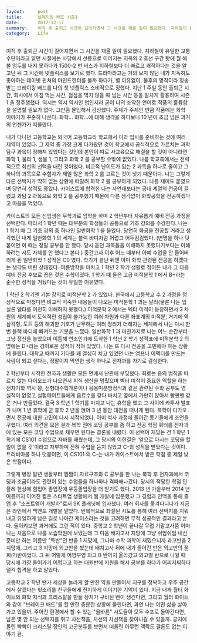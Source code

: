 ```yaml
---
layout:     post
title:      브레이킹 배드 시즌1
date:       2017-12-17
summary:    이직 후 출퇴근 시간이 길어지면서 그 시간을 채울 일이 필요했다. 지하철이 유일한 교통수단이라고 알던 시절에는 사당에서 선릉으로 이어지는 지옥의 2호선 구간 탓에 뭘 해볼 엄두를 내지 못하다가 1500-2번 버스가 지하철보다 더 빠르고 쾌적하다는 것을 알고난 뒤 그 시간에 넷플릭스를 보기로 했다. 드라마라고는 거의 보지 않던 내가 지독히도 좋아하는 데이빗 핀처의 마인드헌터를 볼까 하다가, 별 이유없이, 불후의 명작이라 칭송 받는 브레이킹 배드를 나의 첫 넷플릭스 소비작으로 정했다. 지난 1주일 동안 출퇴근 시간, 회사에서 아침 먹는 시간, 점심을 먹지 않을 때 남는 시간 등을 알차게 활용하여 시즌1을 정주행했다. 역시는 역시 역시인 법인지라 굳이 나의 조악한 언어로 작품의 훌륭함을 설명할 필요가 없다. 그만큼 몰입해서 감상했다. 주제가 주제인 만큼 작품에는 화학 이야기가 꾸준히 나온다. 화학... 화학...에 대해 생각을 하다보니 10년이 조금 넘은 과거의 언젠가가 떠올랐다.
category:   Life
---
```


이직 후 출퇴근 시간이 길어지면서 그 시간을 채울 일이 필요했다. 지하철이 유일한 교통수단이라고 알던 시절에는 사당에서 선릉으로 이어지는 지옥의 2 호선 구간 탓에 뭘 해볼 엄두를 내지 못하다가 1500-2 번 버스가 지하철보다 더 빠르고 쾌적하다는 것을 알고난 뒤 그 시간에 넷플릭스를 보기로 했다. 드라마라고는 거의 보지 않던 내가 지독히도 좋아하는 데이빗 핀처의 마인드헌터를 볼까 하다가, 별 이유없이, 불후의 명작이라 칭송 받는 브레이킹 배드를 나의 첫 넷플릭스 소비작으로 정했다. 지난 1 주일 동안 출퇴근 시간, 회사에서 아침 먹는 시간, 점심을 먹지 않을 때 남는 시간 등을 알차게 활용하여 시즌 1 을 정주행했다. 역시는 역시 역시인 법인지라 굳이 나의 조악한 언어로 작품의 훌륭함을 설명할 필요가 없다. 그만큼 몰입해서 감상했다. 주제가 주제인 만큼 작품에는 화학 이야기가 꾸준히 나온다. 화학... 화학...에 대해 생각을 하다보니 10 년이 조금 넘은 과거의 언젠가가 떠올랐다.

내가 다니던 고등학교는 외국어 고등학교라 학교에서 이과 입시를 준비하는 것에 여러 제약이 있었다. 그 제약 중 가장 크게 다가왔던 것이 학교에서 공식적으로 가르치는 과학탐구 과목이 정해져 있었다는 것인데 본인이 따로 사교육으로 해결을 할 것이 아니라면 화학 1, 물리 1, 생물 1, 그리고 화학 2 를 공부할 수밖에 없었다. 나름 학교측에서는 전략적으로 최선의 선택을 내린 것이었다. 비교적 난이도가 있는 2 과목을 하나로 줄이고 그 하나의 과목으로 수험자가 제일 많은 화학 2 를 고르는 것이 낫기 때문이다. 나는 그렇게 다른 선택지가 딱히 없는 상황에 떠밀려 화학 2 를 공부하게 되었다. 나름 재미도 붙였으며 당연히 성적도 좋았다. 카이스트에 합격한 나는 자연대보다는 공대 계열의 전공이 끌렸고 과탐 2 과목으로 화학 2 를 공부했기 때문에 다른 생각없이 화학공학을 전공하겠다고 마음을 먹었다.

카이스트의 모든 신입생은 무학과로 입학을 하며 2 학년부터 자유롭게 예비 전공 과정을 선택한다. 따라서 1 학년 때는 대부분의 학생들이 공통으로 기초 강의를 수강한다. 나는 1 학기 때 그 기초 강의 중 하나인 일반화학 1 을 들었다. 당연히 화공을 전공할 거라고 생각했던 내게 일반화학 1 의 세계는 블랙 바디처럼 어렵고 어두컴컴했다. (변명을 하나 덧붙이면 이 때는 정말 공부를 안 했다. 당시 듣던 과목들을 이해하지 못했다기보다는 이해하려는 시도 자체를 안 했다고 본다.) 중간고사 이후 어느 때부터 아예 수업을 안 들어버리게 된 일반화학 1 성적은 C0 였다. 학기가 끝난 뒤엔 이미 화학 관련된 전공을 하겠다는 생각도 버린 상태였다. 여름방학을 마치고 1 학년 2 학기 생활로 접어든 내가 그 다음 예비 전공 후보로 꼽은 것은 수학이었다. 1 학기 때 들은 고급 미적분학 1 에서 B+라는 준수한 성적을 거뒀다는 것이 유일한 이유였다.

1 학년 2 학기엔 기본 강의로 미적분학 2 가 있었다. 한국에서 고등학교 수 2 과정을 정상적으로 마쳤다면 비교적 익숙한 내용들이 나오는 미적분학 1 과는 달리(물론 나는 입실론 델타를 여전히 이해하지 못했다.) 미적분학 2 에서는 벡터 미적이 등장하면서 3 차원의 세계에서 도식적인 성립이 불가능한 여러 차원과 다른 좌표계의 미적분, 거기에 역삼각형, 도트 등의 해괴한 기호가 난무하는 여러 정리가 더해지는 세계에서 나는 다시 한 번 블랙 바디에 빠져드는 기분을 느꼈다. 일반화학 1 과 마찬가지로 나는 어느 순간부터 그냥 정신을 놓았으며 이듬해 연초인가에 도착한 1 학년 2 학기 성적표에 미적분학 2 의 옆에는 D+라는 경이로운 성적이 적혀 있었다. 나는 또 다시 전공을 고민해야 하는 상황에 몰렸다. 대학교 때까지 기타를 꽤 열심히 치고 있었던 나는 앰프나 이펙터를 만드는 사람이 되고 싶다는, 정말이지 막연한 생각 하나로 전자과를 가기로 결심한다.

2 학년부터 시작한 전자과 생활은 모든 면에서 난관에 부딪혔다. 회로는 옴의 법칙을 따르지 않는 다이오드가 나오면서 지식 생산을 멈췄으며 벡터 미적이 중요한 역할을 하는 전자기학 역시 꽝, 선형대수학개론이나 응용미분방정식과 같은 관련된 수학 공부도 영 실적이 없었고 실험메이트들에게 음료수를 갖다 바치고 옆에서 가만히 앉아서 빵판맨 같은 거나 만들었다. 결국 3 학년 1 학기를 마치고 나는 휴학을 했고 그 사이에 카투사 발표가 나며 1 년 휴학에 군 휴학 2 년을 얹어 3 년 동안 대전을 떠나게 된다. 복학이 다가오면서 전공에 대한 고민이 다시 시작되었다. 이미 석사 과정에 들어간 동기들에게 조언을 구했다. 여러 의견을 모은 결과 복학 전에 코딩 공부를 좀 하고 전공 학점 쿼터를 전자과에 있는 모든 코딩 수업으로 채우면 된다는 결론을 내렸다. 이 선택이 재밌는 건 1 학년 1 학기에 CS101 수업으로 자바를 배웠는데, 그 당시의 이한결은 '앞으로 다시는 코딩을 할 일이 없을 것'이라고 자부하며 전혀 수업을 듣지 않았고 C-의 성적을 받았다는 것이다. 트리비아를 하나 덧붙이면, 이 CS101 의 C-는 내가 카이스트에서 받은 학점 중 제일 낮은 학점이다.

그렇게 병장 말년 생활부터 짬짬이 자료구조와 C 공부를 한 나는 복학 후 전자과에서 코딩과 조금이라도 관련이 있는 수업들을 하나하나 격파해나갔다. 당시의 적당한 학점 인플레 현상에 힘입어 졸업장에 우등졸업장을 더 받기도 했다. 2013 년 가을부터 2014 년 여름까지 이어진 짧은 스타트업 생활에서 웹 개발에 입문했고 그 경험과 인맥을 통해 졸업 후 "소프트웨어 개발자"로서 SK 플래닛에 입사했다. 여러 회사를 옮겨다니다가 지금은 라인에서 백엔드 개발을 맡았다. 반복적으로 좌절된 시도를 통해 여러 선택지를 지워내고 유일하게 남은 길로 나아간 케이스라는 것을 고려하면 무척 성공적인 결과라고 본다. 돌이켜보면 과거에도 그런 적이 있다. 중학교 2 학년이 끝나갈 무렵 기말고사쯤 어머니는 처음으로 나를 보습학원에 보냈는데 그 다음 배치고사 지망에 그냥 쉬엄쉬엄 내신 준비만 하는 이름만 "특반"인 반을 1 지망에, 그나마 수학 과학이 재밌으니까 과고반을 2 지망에, 그리고 3 지망에 외고반을 썼는데 배치고사 뒤에 내가 들어간 반은 외고반의 꼴찌(?)반이었다. 그 뒤 어떻게 어영부영 외고 B 반까지 올라갔고 외고별 반으로 나뉠 때 당시에 가장 들어가기 어렵다고 하는 대원반에 지원을 해서 공부를 하다가 어찌저찌하다 덜컥 합격을 하고 말았다.

고등학교 2 학년 땐가 세상을 놀라게 할 만한 약을 만들어서 지구를 정복하고 우주 공간에서 살겠다는 헛소리를 친구들에게 진지하게 이야기한 기억이 있다. 지금 내게 월터 화이트의 화학 지식과 크리스탈을 만들 장치가 구비된 밴이 생긴다면, 그리고 월터 화이트와 같이 "브레이크 배드"를 할 만한 충분한 상황에 몰린다면, 과연 나는 어떤 삶을 살아가고 있을까. 주어진 환경에서 할 수 있는 "올바른" 시도들이 모두 수포로 돌아간다면, 남은 몇 안 되는 선택지를 쥐고 차선책을, 차선의 차선책을 찾아나갈 수 있을까. 궁지에 몰린 빡빡이 크리스탈 장인의 고군분투를 보면서 떠올린 아무런 맥락도 결론도 없는 이야기 끝.
